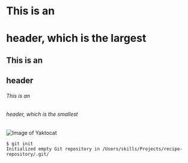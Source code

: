 # This is an <h1> header, which is the largest
## This is an <h2> header
###### This is an <h6> header, which is the smallest
  
  
  
![Image of Yaktocat](https://octodex.github.com/images/yaktocat.png)

  
  ```
$ git init
Initialized empty Git repository in /Users/skills/Projects/recipe-repository/.git/
```
